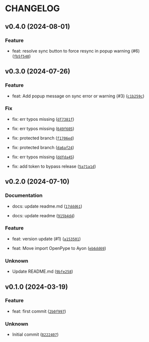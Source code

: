 # CHANGELOG

## v0.4.0 (2024-08-01)

### Feature

* feat: resolve sync button to force resync in popup warning (#6) ([`fb5f548`](https://github.com/LoopsCreativeStudio/ayon-perforce/commit/fb5f548f0af47e8eb89b14e8a862921cd52983f8))

## v0.3.0 (2024-07-26)

### Feature

* feat: Add popup message on sync error or warning (#3) ([`c1b259c`](https://github.com/LoopsCreativeStudio/ayon-perforce/commit/c1b259c90649b3d4bd775880305f3e7f3f2f8bc6))

### Fix

* fix: err typos missing ([`df7381f`](https://github.com/LoopsCreativeStudio/ayon-perforce/commit/df7381f679097064dc06430c35abd633b4506976))

* fix: err typos missing ([`649f605`](https://github.com/LoopsCreativeStudio/ayon-perforce/commit/649f605a27c2626d3d2faa4297be25f1c7f3d512))

* fix: protected branch ([`f1706ed`](https://github.com/LoopsCreativeStudio/ayon-perforce/commit/f1706ed0ac6c88a17dc95a0ae107d6fc4a465b02))

* fix: protected branch ([`da6af24`](https://github.com/LoopsCreativeStudio/ayon-perforce/commit/da6af24e82ac96359013c5b30cdc227e1d79c2d3))

* fix: err typos missing ([`ddfda45`](https://github.com/LoopsCreativeStudio/ayon-perforce/commit/ddfda458b81ddfeb20f68f454dfaea3553596bd8))

* fix: add token to bypass release ([`5a71a1d`](https://github.com/LoopsCreativeStudio/ayon-perforce/commit/5a71a1da1f0bddc7c195fcc4879ac13c38d1802c))

## v0.2.0 (2024-07-10)

### Documentation

* docs: update readme.md ([`17ddd61`](https://github.com/LoopsCreativeStudio/ayon-perforce/commit/17ddd6178bc1c50aca249a62dc43fa821b571aff))

* docs: update readme ([`915b4d4`](https://github.com/LoopsCreativeStudio/ayon-perforce/commit/915b4d4f853fede50c6e74f5bb0126c207b1e6a4))

### Feature

* feat: version update (#1) ([`a153501`](https://github.com/LoopsCreativeStudio/ayon-perforce/commit/a153501e0e6afbc1312f440a2770ec16e4f7b8a3))

* feat: Move import OpenPype to Ayon ([`eb6dd69`](https://github.com/LoopsCreativeStudio/ayon-perforce/commit/eb6dd693b77edd2cda4ecbc3151f95b8a953cf9c))

### Unknown

* Update README.md ([`9bfe258`](https://github.com/LoopsCreativeStudio/ayon-perforce/commit/9bfe2582c0b50c44db89f0b653058eeda06c55f6))

## v0.1.0 (2024-03-19)

### Feature

* feat: first commit ([`2b0f997`](https://github.com/LoopsCreativeStudio/ayon-perforce/commit/2b0f9973fa4aca0f2c7b4663f5e56be5909b023c))

### Unknown

* Initial commit ([`8222407`](https://github.com/LoopsCreativeStudio/ayon-perforce/commit/8222407518a479c73041a531f1f1bbbfdf682eb3))
